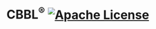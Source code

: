 # CBBL<sup>®</sup> [![Apache License](https://img.shields.io/badge/license-Apache-blue.svg)](https://github.com/CB2L/CB2L.github.io/blob/master/LICENSE)
